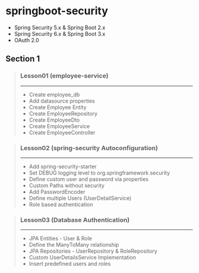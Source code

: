 # springboot-security
- Spring Security 5.x & Spring Boot 2.x
- Spring Security 6.x & Spring Boot 3.x
- OAuth 2.0

## Section 1
> ### Lesson01 (employee-service)
> ***
>- Create employee_db
>- Add datasource properties
>- Create Employee Entity
>- Create EmployeeRepository
>- Create EmployeeDto
>- Create EmployeeService
>- Create EmployeeController

> ### Lesson02 (spring-security Autoconfiguration)
> ***
>- Add spring-security-starter
>- Set DEBUG logging level to org.springframework.security
>- Define custom user and password via properties
>- Custom Paths without security
>- Add PasswordEncoder
>- Define multiple Users (UserDetailService)
>- Role based authentication

> ### Lesson03 (Database Authentication)
> ***
>- JPA Entities - User & Role
>- Define the ManyToMany relationship
>- JPA Repositories - UserRepository & RoleRepository
>- Custom UserDetailsService Implementation
>- Insert predefined users and roles